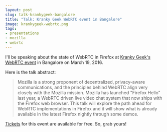 ```yaml
---
layout: post
slug: talk-krankygeek-bangalore
title: "Talk: Kranky Geek WebRTC event in Bangalore"
image: krankygeek-webrtc.png
tags:
- presentations
- mozilla
- webrtc
---
```


I'll be speaking about the state of WebRTC in Firefox at [Kranky Geek's WebRTC event][kranky] in Bangalore on March 19, 2016.

Here is the talk abstract:

> Mozilla is a strong proponent of decentralized, privacy-aware communications, and the principles behind WebRTC align very closely with the Mozilla mission. Mozilla has launched "Firefox Hello" last year, a WebRTC driven live video chat system that now ships with the Firefox web browser. This talk will explore the path ahead for WebRTC implementations in Firefox and it will show what is already available in the latest Firefox nightly through some demos.

[Tickets][tickets] for this event are available for free. So, grab yours!


[kranky]: https://www.krankygeek.com/
[tickets]: https://www.eventbrite.com/e/kranky-geek-webrtc-bengaluru-show-2016-tickets-20440274411
